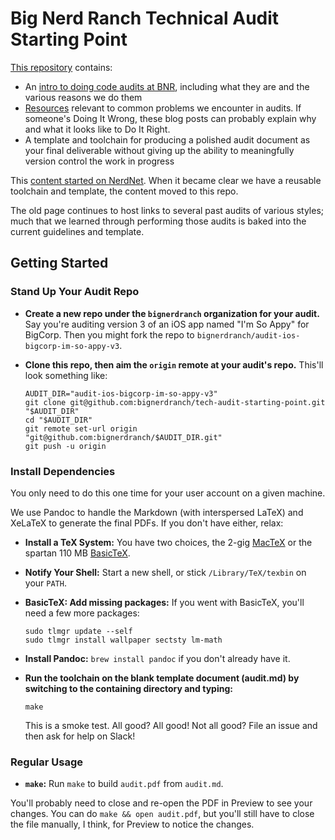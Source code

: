 # Big Nerd Ranch Technical Audit Starting Point

[This repository](https://github.com/bignerdranch/tech-audit-starting-point)
contains:

- An [intro to doing code audits at BNR](intro.md), including what they are and the various
  reasons we do them
- [Resources](common-resources.md) relevant to common problems we encounter in audits.
  If someone's Doing It Wrong, these blog posts can probably explain why
  and what it looks like to Do It Right.
- A template and toolchain for producing a polished audit document as your
  final deliverable without giving up the ability to meaningfully version
  control the work in progress

This [content started on NerdNet](https://sites.google.com/a/bignerdranch.com/nerdnet/history/ios-mac-history/technical-audits).
When it became clear we have a reusable toolchain and template,
the content moved to this repo.

The old page continues to host links to several past audits
of various styles; much that we learned through performing those audits
is baked into the current guidelines and template.


## Getting Started
### Stand Up Your Audit Repo
- **Create a new repo under the `bignerdranch` organization for your audit.**
  Say you're auditing version 3 of an iOS app named "I'm So Appy" for BigCorp.
  Then you might fork the repo to `bignerdranch/audit-ios-bigcorp-im-so-appy-v3`.

- **Clone this repo, then aim the `origin` remote at your audit's repo.**
  This'll look something like:

  ```
  AUDIT_DIR="audit-ios-bigcorp-im-so-appy-v3"
  git clone git@github.com:bignerdranch/tech-audit-starting-point.git "$AUDIT_DIR"
  cd "$AUDIT_DIR"
  git remote set-url origin "git@github.com:bignerdranch/$AUDIT_DIR.git"
  git push -u origin
  ```

### Install Dependencies
You only need to do this one time for your user account on a given machine.

We use Pandoc to handle the Markdown (with interspersed LaTeX)
and XeLaTeX to generate the final PDFs. If you don't have either, relax:

- **Install a TeX System:**
  You have two choices,
  the 2-gig [MacTeX][] or the spartan 110 MB [BasicTeX][].
- **Notify Your Shell:**
  Start a new shell, or stick `/Library/TeX/texbin` on your `PATH`.
- **BasicTeX: Add missing packages:**
  If you went with BasicTeX, you'll need a few more packages:

  ```
  sudo tlmgr update --self
  sudo tlmgr install wallpaper sectsty lm-math
  ```
- **Install Pandoc:**
  `brew install pandoc` if you don't already have it.
- **Run the toolchain on the blank template document (audit.md) by switching to the containing directory and typing:**

  ```
  make
  ```

  This is a smoke test.
  All good? All good!
  Not all good? File an issue and then ask for help on Slack!

  [BasicTeX]: https://www.tug.org/mactex/morepackages.html
  [MacTeX]: https://www.tug.org/mactex/


### Regular Usage
- **`make`:**
  Run `make` to build `audit.pdf` from `audit.md`.

You'll probably need to close and re-open the PDF in Preview to see your
changes.
You can do `make && open audit.pdf`, but you'll still have to close the file
manually, I think, for Preview to notice the changes.
